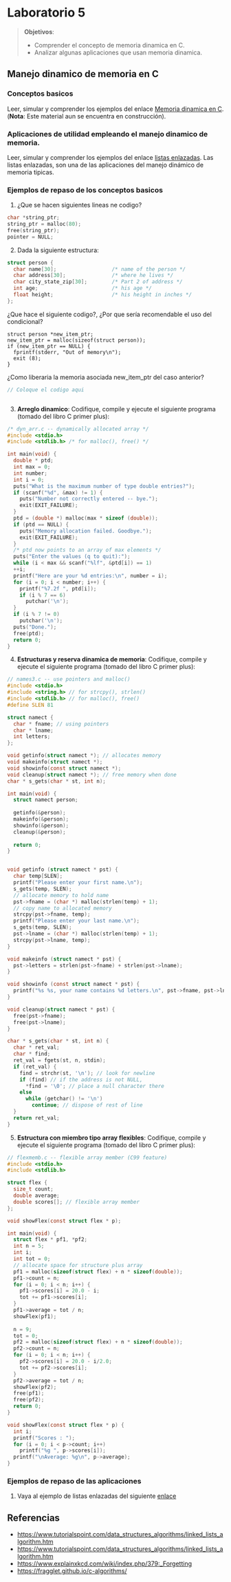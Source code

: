 # Laboratorio 5

> **Objetivos**:
> * Comprender el concepto de memoria dinamica en C.
> * Analizar algunas aplicaciones que usan memoria dinamica.

## Manejo dinamico de memoria en C

### Conceptos basicos

Leer, simular y comprender los ejemplos del enlace [Memoria dinamica en C](https://github.com/repos-SO-UdeA/laboratorios/blob/master/lab1/teoria/parte5/memoria_dinamica.ipynb). (**Nota**: Este material aun se encuentra en construcción).

### Aplicaciones de utilidad empleando el manejo dinamico de memoria.

Leer, simular y comprender los ejemplos del enlace [listas enlazadas](https://github.com/tigarto/2018-1/blob/master/listas_enlazadas.ipynb). Las listas enlazadas, son una de las aplicaciones del manejo dinámico de memoria tipicas.

### Ejemplos de repaso de los conceptos basicos

1. ¿Que se hacen siguientes lineas ne codigo?

```C
char *string_ptr;
string_ptr = malloc(80);
free(string_ptr);
pointer = NULL;
```

2. Dada la siguiente estructura:

```C
struct person {
  char name[30];                  /* name of the person */
  char address[30];               /* where he lives */
  char city_state_zip[30];        /* Part 2 of address */
  int age;                        /* his age */
  float height;                   /* his height in inches */
};
```

¿Que hace el siguiente codigo?, ¿Por que sería recomendable el uso del condicional?

```
struct person *new_item_ptr;
new_item_ptr = malloc(sizeof(struct person));
if (new_item_ptr == NULL) {
  fprintf(stderr, "Out of memory\n");
  exit (8);
}
```

¿Como liberaria la memoria asociada new_item_ptr del caso anterior?

```C
// Coloque el codigo aqui



```

3. **Arreglo dinamico**: Codifique, compile y ejecute el siguiente programa (tomado del libro C primer plus):

```C
/* dyn_arr.c -- dynamically allocated array */
#include <stdio.h>
#include <stdlib.h> /* for malloc(), free() */

int main(void) {
  double * ptd;
  int max = 0;
  int number;
  int i = 0;
  puts("What is the maximum number of type double entries?");
  if (scanf("%d", &max) != 1) {
    puts("Number not correctly entered -- bye.");
    exit(EXIT_FAILURE);
  }
  ptd = (double *) malloc(max * sizeof (double));
  if (ptd == NULL) {
    puts("Memory allocation failed. Goodbye.");
    exit(EXIT_FAILURE);
  }
  /* ptd now points to an array of max elements */
  puts("Enter the values (q to quit):");
  while (i < max && scanf("%lf", &ptd[i]) == 1)
  ++i;
  printf("Here are your %d entries:\n", number = i);
  for (i = 0; i < number; i++) {
    printf("%7.2f ", ptd[i]);
    if (i % 7 == 6)
      putchar('\n');
  }
  if (i % 7 != 0)
    putchar('\n');
  puts("Done.");
  free(ptd);
  return 0;
}
```

4. **Estructuras y reserva dinamica de memoria**: Codifique, compile y ejecute el siguiente programa (tomado del libro C primer plus):

```C
// names3.c -- use pointers and malloc()
#include <stdio.h>
#include <string.h> // for strcpy(), strlen()
#include <stdlib.h> // for malloc(), free()
#define SLEN 81

struct namect {
  char * fname; // using pointers
  char * lname;
  int letters;
};

void getinfo(struct namect *); // allocates memory
void makeinfo(struct namect *);
void showinfo(const struct namect *);
void cleanup(struct namect *); // free memory when done
char * s_gets(char * st, int n);

int main(void) {
  struct namect person;
  
  getinfo(&person);
  makeinfo(&person);
  showinfo(&person);
  cleanup(&person);
  
  return 0;
}


void getinfo (struct namect * pst) {
  char temp[SLEN];
  printf("Please enter your first name.\n");
  s_gets(temp, SLEN);
  // allocate memory to hold name
  pst->fname = (char *) malloc(strlen(temp) + 1);
  // copy name to allocated memory
  strcpy(pst->fname, temp);
  printf("Please enter your last name.\n");
  s_gets(temp, SLEN);
  pst->lname = (char *) malloc(strlen(temp) + 1);
  strcpy(pst->lname, temp);
}

void makeinfo (struct namect * pst) {
  pst->letters = strlen(pst->fname) + strlen(pst->lname);
}

void showinfo (const struct namect * pst) {
  printf("%s %s, your name contains %d letters.\n", pst->fname, pst->lname, pst->letters);
}

void cleanup(struct namect * pst) {
  free(pst->fname);
  free(pst->lname);
}

char * s_gets(char * st, int n) {
  char * ret_val;
  char * find;
  ret_val = fgets(st, n, stdin);
  if (ret_val) {
    find = strchr(st, '\n'); // look for newline
    if (find) // if the address is not NULL,
      *find = '\0'; // place a null character there
    else
      while (getchar() != '\n')
        continue; // dispose of rest of line
  }
  return ret_val;
}
```

5. **Estructura con miembro tipo array flexibles**: Codifique, compile y ejecute el siguiente programa (tomado del libro C primer plus):

```C
// flexmemb.c -- flexible array member (C99 feature)
#include <stdio.h>
#include <stdlib.h>

struct flex {
  size_t count;
  double average;
  double scores[]; // flexible array member
};

void showFlex(const struct flex * p);

int main(void) {
  struct flex * pf1, *pf2;
  int n = 5;
  int i;
  int tot = 0;
  // allocate space for structure plus array
  pf1 = malloc(sizeof(struct flex) + n * sizeof(double));
  pf1->count = n;
  for (i = 0; i < n; i++) {
    pf1->scores[i] = 20.0 - i;
    tot += pf1->scores[i];
  }
  pf1->average = tot / n;
  showFlex(pf1);
  
  n = 9;
  tot = 0;
  pf2 = malloc(sizeof(struct flex) + n * sizeof(double));
  pf2->count = n;
  for (i = 0; i < n; i++) {
    pf2->scores[i] = 20.0 - i/2.0;
    tot += pf2->scores[i];
  }
  pf2->average = tot / n;
  showFlex(pf2);
  free(pf1);
  free(pf2);
  return 0;
}

void showFlex(const struct flex * p) {
  int i;
  printf("Scores : ");
  for (i = 0; i < p->count; i++)
    printf("%g ", p->scores[i]);
  printf("\nAverage: %g\n", p->average);
}
```

### Ejemplos de repaso de las aplicaciones 

1. Vaya al ejemplo de listas enlazadas del siguiente [enlace](./code/1/)


## Referencias
* https://www.tutorialspoint.com/data_structures_algorithms/linked_lists_algorithm.htm
* https://www.tutorialspoint.com/data_structures_algorithms/linked_lists_algorithm.htm
* https://www.explainxkcd.com/wiki/index.php/379:_Forgetting
* https://fragglet.github.io/c-algorithms/

<!---

# lab5
Laboratorio 5

https://www.tutorialspoint.com/data_structures_algorithms/linked_lists_algorithm.htm
https://www.tutorialspoint.com/data_structures_algorithms/linked_lists_algorithm.htm
https://www.explainxkcd.com/wiki/index.php/379:_Forgetting
https://www.youtube.com/watch?v=JdQeNxWCguQ
https://fragglet.github.io/c-algorithms/



By default the libraries and headers will be installed in /usr/local/lib/ and /usr/local/include directories.


Esta fue la libreria que se instalo localmente: https://fragglet.github.io/c-algorithms/ --- https://github.com/fragglet/c-algorithms

Este es el ejemplo base: https://github.com/fragglet/c-algorithms/blob/master/test/test-slist.c





cd c-algorithms-1.2.0/
./configure
make
make check
make install


Installation Names

package's files: /usr/local/bin, /usr/local/man


tigarto@fuck-pc:/usr/local/lib$ ls
crafter-0.2               libof_snmp_cpu.so.0
libcalg.a                 libof_snmp_cpu.so.0.0.0
libcalg.la                libopenflow_action_install.a
libcalg.so                libopenflow_action_install.la
libcalg.so.0              libopenflow_action_install.so
libcalg.so.0.0.0     

 lcalg

/usr/local/include/libcalg-1.0/libcalg

-->

